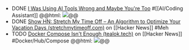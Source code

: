 - DONE [I Was Using AI Tools Wrong and Maybe You're Too](https://jitesh117.github.io/blog/i-was-using-ai-tools-wrong-and-maybe-youre-too/) #[[AI/Coding Assistant]]
  @@html: <img src="https://jitesh117.github.io/images/tools_wrong.jpg" class="article-cover" />@@
- DONE [Show HN: Stretch My Time Off – An Algorithm to Optimize Your Vacation Days (stretchmytimeoff.com)](https://news.ycombinator.com/item?id=42118039) on [[Hacker News]] #Meh
- TODO [Docker Compose Isn't Enough (tealok.tech)](https://news.ycombinator.com/item?id=42122690) on [[Hacker News]] #Docker/Hub/Compose
  @@html: <img src="https://blog.tealok.tech/post/docker-compose-isnt-enough/containers-without-compose.png" class="article-cover" />@@